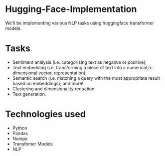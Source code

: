# Hugging-Face-Implementation

We'll be implementing various NLP tasks using huggingface transformer models.

# Tasks

- Sentiment analysis (i.e. categorizing text as negative or positive);
- Text embedding (i.e. transforming a piece of text into a numerical,n-dimensional vector, representation);
- Semantic search (i.e. matching a query with the most appropriate result based on embeddings); and more!
- Clustering and dimensionality reduction.
- Text generation.

# Technologies used

- Python
- Pandas
- Numpy
- Transfomer Models
- NLP
  
